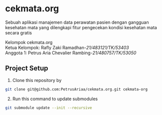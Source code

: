 # cekmata.org
Sebuah aplikasi manajemen data perawatan pasien dengan gangguan kesehatan mata yang dilengkapi fitur pengecekan kondisi kesehatan mata secara gratis

Kelompok cekmata.org<br>
Ketua Kelompok: Rafly Zaki Ramadhan-*21/483121/TK/53403*<br>
Anggota 1: Petrus Aria Chevalier Rambing-*21/480757/TK/53050*<br>

## Project Setup
1. Clone this repository by
```bash
git clone git@github.com:PetrusAriaa/cekmata.org.git cekmata-org
```
2. Run this command to update submodules
```bash
git submodule update --init --recursive
```